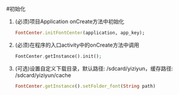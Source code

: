 #初始化

1. (必须)项目Application onCreate方法中初始化

    ```ruby
    FontCenter.initFontCenter(application, app_key);
    ```

2. (必须)在程序的入口activity中的onCreate方法中调用

    ```php
    FontCenter.getInstance().init();
    ```
3. (可选)设置自定义下载目录，默认路径: /sdcard/yiziyun，缓存路径: /sdcard/yiziyun/cache

    ```ruby
    FontCenter.getInstance().setFolder_font(String path)
    ```
